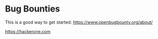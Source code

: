 # Bug Bounties



This is a good way to get started:
https://www.openbugbounty.org/about/


https://hackerone.com